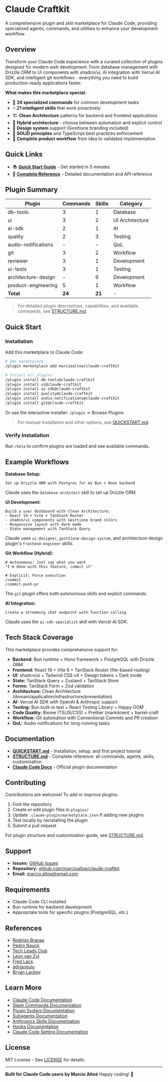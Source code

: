 # Claude Craftkit

A comprehensive plugin and skill marketplace for Claude Code, providing specialized agents, commands, and utilities to enhance your development workflow.

## Overview

Transform your Claude Code experience with a curated collection of plugins designed for modern web development. From database management with Drizzle ORM to UI components with shadcn/ui, AI integration with Vercel AI SDK, and intelligent git workflows - everything you need to build production-ready applications faster.

**What makes this marketplace special:**

- 🎯 **24 specialized commands** for common development tasks
- ⚡ **21 intelligent skills** that work proactively
- 🏗️ **Clean Architecture** patterns for backend and frontend applications
- 🎨 **Hybrid architecture** - choose between automation and explicit control
- 🎨 **Design system** support (Gesttione branding included)
- 📐 **SOLID principles** and TypeScript best practices enforcement
- 🚀 **Complete product workflow** from idea to validated implementation

## Quick Links

- 📚 **[Quick Start Guide](QUICKSTART.md)** - Get started in 5 minutes
- 📖 **[Complete Reference](STRUCTURE.md)** - Detailed documentation and API reference

## Plugin Summary

| Plugin              | Commands | Skills | Category        |
| ------------------- | -------- | ------ | --------------- |
| db-tools            | 3        | 1      | Database        |
| ui                  | 3        | 2      | UI Architecture |
| ai-sdk              | 2        | 1      | AI              |
| quality             | 2        | 3      | Testing         |
| audio-notifications | -        | -      | QoL             |
| git                 | 3        | 2      | Workflow        |
| reviewer            | 3        | 1      | Development     |
| ui-tests            | 3        | 1      | Testing         |
| architecture-design | -        | 9      | Development     |
| product-engineering | 5        | 1      | Workflow        |
| **Total**           | **24**   | **21** | -               |

> For detailed plugin descriptions, capabilities, and available commands, see [STRUCTURE.md](STRUCTURE.md).

## Quick Start

### Installation

Add this marketplace to Claude Code:

```bash
# Add marketplace
/plugin marketplace add marcioaltoe/claude-craftkit

# Install all plugins
/plugin install db-tools@claude-craftkit
/plugin install ui@claude-craftkit
/plugin install ai-sdk@claude-craftkit
/plugin install quality@claude-craftkit
/plugin install audio-notifications@claude-craftkit
/plugin install git@claude-craftkit
```

Or use the interactive installer: `/plugin` → Browse Plugins

> For manual installation and other options, see [QUICKSTART.md](QUICKSTART.md).

### Verify Installation

Run `/help` to confirm plugins are loaded and see available commands.

## Example Workflows

**Database Setup:**

```
Set up Drizzle ORM with Postgres for my Bun + Hono backend
```

Claude uses the `database-architect` skill to set up Drizzle ORM.

**UI Development:**

```
Build a user dashboard with Clean Architecture:
- React 19 + Vite + TanStack Router
- shadcn/ui components with Gesttione brand colors
- Responsive layout with dark mode
- State management with TanStack Query
```

Claude uses `ui-designer`, `gesttione-design-system`, and architecture-design plugin's `frontend-engineer` skills.

**Git Workflow (Hybrid):**

```
# Autonomous: Just say what you want
"I'm done with this feature, commit it"

# Explicit: Force execution
/commit
/commit-push-pr
```

The `git` plugin offers both autonomous skills and explicit commands.

**AI Integration:**

```
Create a streaming chat endpoint with function calling
```

Claude uses the `ai-sdk-specialist` skill with Vercel AI SDK.

## Tech Stack Coverage

This marketplace provides comprehensive support for:

- **Backend:** Bun runtime + Hono framework + PostgreSQL with Drizzle ORM
- **Frontend:** React 19 + Vite 6 + TanStack Router (file-based routing)
- **UI:** shadcn/ui + Tailwind CSS v4 + Design tokens + Dark mode
- **State:** TanStack Query + Zustand + TanStack Store
- **Forms:** TanStack Form + Zod validation
- **Architecture:** Clean Architecture (domain/application/infrastructure/presentation)
- **AI:** Vercel AI SDK with OpenAI & Anthropic support
- **Testing:** Bun built-in test + React Testing Library + Happy DOM
- **Code Quality:** Biome (TS/JS/CSS) + Prettier (markdown) + barrel-craft
- **Workflow:** Git automation with Conventional Commits and PR creation
- **QoL:** Audio notifications for long-running tasks

## Documentation

- **[QUICKSTART.md](QUICKSTART.md)** - Installation, setup, and first project tutorial
- **[STRUCTURE.md](STRUCTURE.md)** - Complete reference: all commands, agents, skills, customization
- **[Claude Code Docs](https://docs.claude.com/en/docs/claude-code/plugins)** - Official plugin documentation

## Contributing

Contributions are welcome! To add or improve plugins:

1. Fork the repository
2. Create or edit plugin files in `plugins/`
3. Update `.claude-plugin/marketplace.json` if adding new plugins
4. Test locally by reinstalling the plugin
5. Submit a pull request

For plugin structure and customization guide, see [STRUCTURE.md](STRUCTURE.md#customization).

## Support

- **Issues:** [GitHub Issues](https://github.com/marcioaltoe/claude-craftkit/issues)
- **Repository:** [github.com/marcioaltoe/claude-craftkit](https://github.com/marcioaltoe/claude-craftkit)
- **Email:** marcio.altoe@gmail.com

## Requirements

- Claude Code CLI installed
- Bun runtime for backend development
- Appropriate tools for specific plugins (PostgreSQL, etc.)

## References

- [Rodrigo Branas](https://branas.io/)
- [Pedro Nauck](https://compozy.com/)
- [Tech Leads Club](https://www.techleads.club)
- [Leon van Zyl](https://github.com/leonvanzyl/claude-code)
- [Fred Lacs](https://github.com/fredlacs/claude-code)
- [adrianpuiu](https://github.com/adrianpuiu/claude-skills-marketplace)
- [Bryan Lackey](https://github.com/lackeyjb/playwright-skill)

## Learn More

- [Claude Code Documentation](https://docs.claude.com/en/docs/claude-code/overview)
- [Slash Commands Documentation](https://docs.claude.com/en/docs/claude-code/slash-commands)
- [Plugin System Documentation](https://docs.claude.com/en/docs/claude-code/plugins)
- [Subagents Documentation](https://docs.claude.com/en/docs/claude-code/sub-agents)
- [Anthropics Skills Documentation](https://docs.claude.com/en/docs/claude-code/skills)
- [Hooks Documentation](https://docs.claude.com/en/docs/claude-code/hooks)
- [Claude Code Setting Documentation](https://docs.claude.com/en/docs/claude-code/settings)

## License

MIT License - See [LICENSE](LICENSE) for details.

---

**Built for Claude Code users by Marcio Altoé**
Happy coding! 🚀
